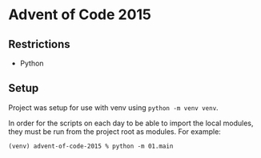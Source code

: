 # Advent of Code 2015

## Restrictions

* Python

## Setup

Project was setup for use with venv using `python -m venv venv`.

In order for the scripts on each day to be able to import the local modules, they must be run from the project root as modules. For example:

```
(venv) advent-of-code-2015 % python -m 01.main
```

